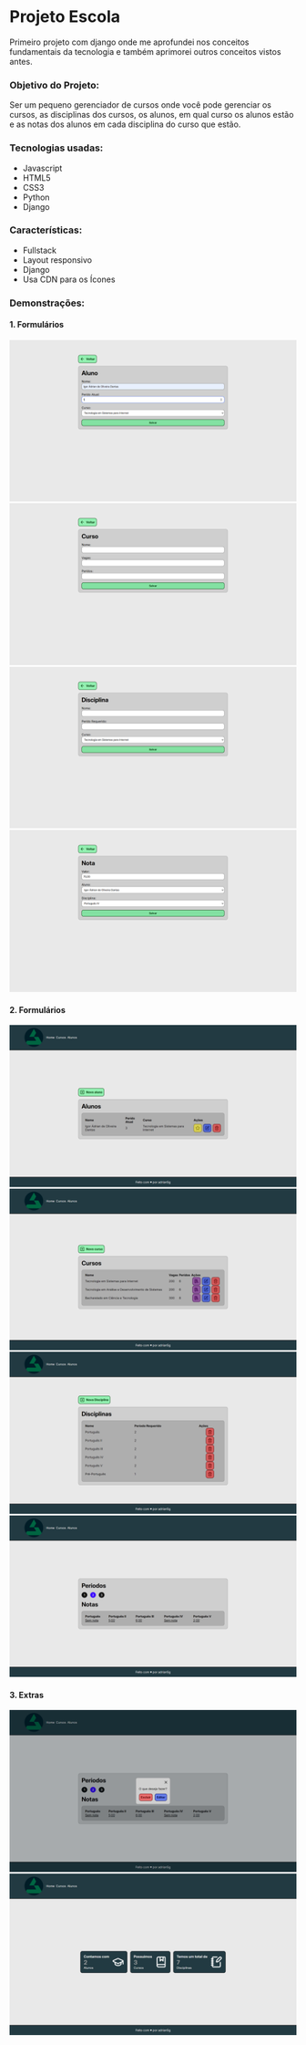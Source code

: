 # Projeto Escola

Primeiro projeto com django onde me aprofundei nos conceitos fundamentais da tecnologia e também aprimorei outros conceitos vistos antes.

### Objetivo do Projeto:

Ser um pequeno gerenciador de cursos onde você pode gerenciar os cursos, as disciplinas dos cursos, os alunos, em qual curso os alunos estão e as notas dos alunos em cada disciplina do curso que estão.

### Tecnologias usadas:

- Javascript
- HTML5
- CSS3
- Python
- Django

### Características:

- Fullstack
- Layout responsivo
- Django
- Usa CDN para os Ícones

### Demonstrações:

#### 1. Formulários

![1](images/form_aluno.png)
![2](images/form_curso.png)
![3](images/form_disciplina.png)
![3](images/form_nota.png)

#### 2. Formulários

![4](images/listagem_alunos.png)
![5](images/listagem_cursos.png)
![6](images/listagem_disciplinas.png)
![7](images/listagem_notas.png)

#### 3. Extras

![8](images/modal_nota.png)
![8](images/tela_principal.png)

